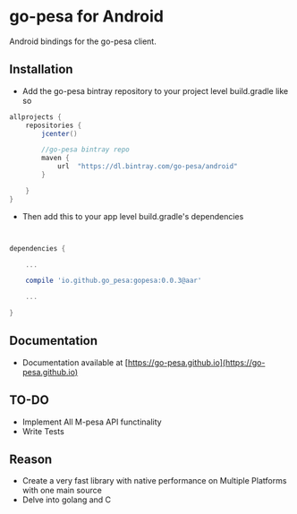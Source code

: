# go-pesa for Android

Android bindings for the go-pesa client.

## Installation

- Add the go-pesa bintray repository to your project level build.gradle like so

```gradle
allprojects {
    repositories {
        jcenter()

        //go-pesa bintray repo
        maven {
            url  "https://dl.bintray.com/go-pesa/android"
        }

    }
}
```

- Then add this to your app level build.gradle's dependencies

```gradle


dependencies {

    ...

    compile 'io.github.go_pesa:gopesa:0.0.3@aar'

    ...

}
```

## Documentation

- Documentation available at [https://go-pesa.github.io](https://go-pesa.github.io)

## TO-DO

- Implement All M-pesa API functinality
- Write Tests

## Reason

- Create a very fast library with native performance on Multiple Platforms with one main source
- Delve into golang and C

